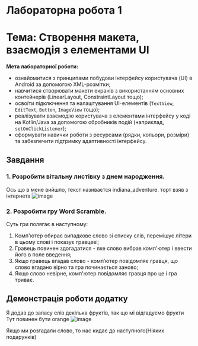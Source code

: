 # Лабораторна робота 1

# Тема: **Створення макета, взаємодія з елементами UI**

**Мета лабораторної роботи:**

- ознайомитися з принципами побудови інтерфейсу користувача (UI) в Android за допомогою XML-розмітки;
- навчитися створювати макети екранів з використанням основних контейнерів (LinearLayout, ConstraintLayout тощо);
- освоїти підключення та налаштування UI-елементів (`TextView`, `EditText`, `Button`, `ImageView` тощо);
- реалізувати взаємодію користувача з елементами інтерфейсу у коді на Kotlin/Java за допомогою обробників подій (наприклад, `setOnClickListener`);
- сформувати навички роботи з ресурсами (рядки, кольори, розміри) та забезпечити підтримку адаптивності інтерфейсу.

## **Завдання**

### 1. **Розробити вітальну листівку з днем народження.**
Ось що в мене вийшло, текст називаєтся indiana_adventure. торт взяв з інтернета
![image](https://github.com/user-attachments/assets/4da1f521-37a7-4b08-ac43-d2f04fb81516)

### 2. **Розробити гру Word Scramble.**

Суть гри полягає в наступному:

1. Комп'ютер обирає випадкове слово зі списку слів, перемішує літери в цьому слові і показує гравцеві;
2. Гравець повинен здогадатися - яке слово вибрав комп'ютер і ввести його в поле введення;
3. Якщо гравець вгадав слово - комп’ютер повідомляє гравця, що слово вгадано вірно та гра починається заново;
4. Якщо слово невірне, комп'ютер повідомляє гравця про це і гра триває.

## **Демонстрація роботи додатку**
Я додав до запасу слів декілька фруктів, так що мі відгадуємо фрукти
Тут повинен бути orange
![image](https://github.com/user-attachments/assets/db822ae0-fd58-4e2e-bf8f-8a9f21b79672)

Якщо ми розгадали слово, то нас кидає до наступного(Ніяких подарунків)
